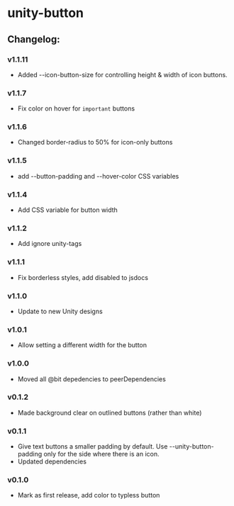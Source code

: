 # unity-button

## Changelog:

### v1.1.11
- Added --icon-button-size for controlling height & width of icon buttons.

### v1.1.7
- Fix color on hover for `important` buttons

### v1.1.6
- Changed border-radius to 50% for icon-only buttons

### v1.1.5
- add --button-padding and --hover-color CSS variables

### v1.1.4
- Add CSS variable for button width

### v1.1.2
- Add ignore unity-tags

### v1.1.1
- Fix borderless styles, add disabled to jsdocs

### v1.1.0
- Update to new Unity designs

### v1.0.1
- Allow setting a different width for the button

### v1.0.0
- Moved all @bit depedencies to peerDependencies

### v0.1.2
- Made background clear on outlined buttons (rather than white)

### v0.1.1
- Give text buttons a smaller padding by default. Use --unity-button-padding only for the side where there is an icon.
- Updated dependencies

### v0.1.0
- Mark as first release, add color to typless button
